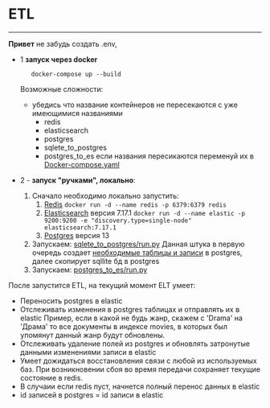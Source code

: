 # ETL

___
__Привет__ не забудь создать .env,

* 1 __запуск через docker__
  ```
     docker-compose up --build
  ```
  Возможные сложности:
    * убедись что название контейнеров не пересекаются с уже имеющимися названиями
        * redis
        * elasticsearch
        * postgres
        * sqlete_to_postgres
        * postgres_to_es
          если названия пересикаются переменуй их в  [Docker-compose.yaml](Docker-compose.yaml)

* 2 - __запуск "ручками", локально__:
    1) Сначало необходимо локально запустить:
        1) [Redis](https://redis.io/) 
       ```docker run -d --name redis -p 6379:6379 redis```
        2) [Elasticsearch](https://www.elastic.co/elasticsearch/) версия 7.17.1
        ```docker run -d --name elastic -p 9200:9200 -e "discovery.type=single-node" elasticsearch:7.17.1```
        3) [Postgres](https://www.postgresql.org/) версия 13
    2) Запускаем:
       [sqlete_to_postgres/run.py](sqlete_to_postgres/run.py)
        Данная штука в первую очередь создает [необходимые таблицы и записи](sqlete_to_postgres/app/movies_database.ddl) в postgres, далее скопирует sqllite бд в postgres
    3) Запускаем: [postgres_to_es/run.py](postgres_to_es/run.py) 
        
После запустится ETL, 
    на текущий момент ELT умеет:
* Переносить postgres в elastic
* Отслеживать изменения в postgres таблицах и отправлять их в elastic
  Пример, если в какой не будь жанр, скажем с 'Drama' на 'Драма' то все документы в индексе movies, в которых был упомянут данный жанр будут обновлены.    
* Отслеживать удаление полей из postgres и обновлять затронутые данными изменениями записи в elastic
* Умеет дожидаться восстановления связи с любой из используемых баз. При возникновении сбоя во время передачи сохраняет текущие состояние в redis.
* В случаии если redis пуст, начнется полный перенос данных в elastic
* id записей в postgres =  id записи в elastic